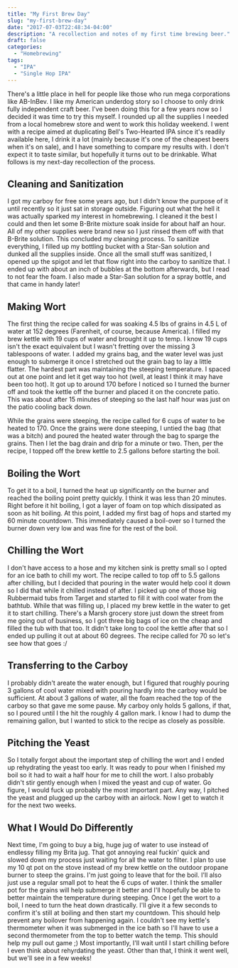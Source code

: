 ```yaml
---
title: "My First Brew Day"
slug: "my-first-brew-day"
date: "2017-07-03T22:48:34-04:00"
description: "A recollection and notes of my first time brewing beer."
draft: false
categories:
  - "Homebrewing"
tags:
  - "IPA"
  - "Single Hop IPA"
---
```


There's a little place in hell for people like those who run mega corporations like AB-InBev. I like my American underdog story so I choose to only drink fully independent craft beer. I've been doing this for a few years now so I decided it was time to try this myself. I rounded up all the supplies I needed from a local homebrew store and went to work this holiday weekend. I went with a recipe aimed at duplicating Bell's Two-Hearted IPA since it's readily available here, I drink it a lot (mainly because it's one of the cheapest beers when it's on sale), and I have something to compare my results with. I don't expect it to taste similar, but hopefully it turns out to be drinkable. What follows is my next-day recollection of the process.

## Cleaning and Sanitization

I got my carboy for free some years ago, but I didn't know the purpose of it until recently so it just sat in storage outside. Figuring out what the hell it was actually sparked my interest in homebrewing. I cleaned it the best I could and then let some B-Brite mixture soak inside for about half an hour. All of my other supplies were brand new so I just rinsed them off with that B-Brite solution. This concluded my cleaning process. To sanitize everything, I filled up my bottling bucket with a Star-San solution and dunked all the supplies inside. Once all the small stuff was sanitized, I opened up the spigot and let that flow right into the carboy to sanitize that. I ended up with about an inch of bubbles at the bottom afterwards, but I read to not fear the foam. I also made a Star-San solution for a spray bottle, and that came in handy later!

## Making Wort

The first thing the recipe called for was soaking 4.5 lbs of grains in 4.5 L of water at 152 degrees (Farenheit, of course, because America). I filled my brew kettle with 19 cups of water and brought it up to temp. I know 19 cups isn't the exact equivalent but I wasn't fretting over the missing 3 tablespoons of water. I added my grains bag, and the water level was just enough to submerge it once I stretched out the grain bag to lay a little flatter. The hardest part was maintaining the steeping temperature. I spaced out at one point and let it get way too hot (well, at least I think it may have been too hot). It got up to around 170 before I noticed so I turned the burner off and took the kettle off the burner and placed it on the concrete patio. This was about after 15 minutes of steeping so the last half hour was just on the patio cooling back down.

While the grains were steeping, the recipe called for 6 cups of water to be heated to 170. Once the grains were done steeping, I untied the bag (that was a bitch) and poured the heated water through the bag to sparge the grains. Then I let the bag drain and drip for a minute or two. Then, per the recipe, I topped off the brew kettle to 2.5 gallons before starting the boil.

## Boiling the Wort

To get it to a boil, I turned the heat up significantly on the burner and reached the boiling point pretty quickly. I think it was less than 20 minutes. Right before it hit boiling, I got a layer of foam on top which dissipated as soon as hit boiling. At this point, I added my first bag of hops and started my 60 minute countdown. This immediately caused a boil-over so I turned the burner down very low and was fine for the rest of the boil.

## Chilling the Wort

I don't have access to a hose and my kitchen sink is pretty small so I opted for an ice bath to chill my wort. The recipe called to top off to 5.5 gallons after chilling, but I decided that pouring in the water would help cool it down so I did that while it chilled instead of after. I picked up one of those big Rubbermaid tubs from Target and started to fill it with cool water from the bathtub. While that was filling up, I placed my brew kettle in the water to get it to start chilling. There's a Marsh grocery store just down the street from me going out of business, so I got three big bags of ice on the cheap and filled the tub with that too. It didn't take long to cool the kettle after that so I ended up pulling it out at about 60 degrees. The recipe called for 70 so let's see how that goes :/

## Transferring to the Carboy

I probably didn't areate the water enough, but I figured that roughly pouring 3 gallons of cool water mixed with pouring hardly into the carboy would be sufficient. At about 3 gallons of water, all the foam reached the top of the carboy so that gave me some pause. My carboy only holds 5 gallons, if that, so I poured until I the hit the roughly 4 gallon mark. I know I had to dump the remaining gallon, but I wanted to stick to the recipe as closely as possible.

## Pitching the Yeast

So I totally forgot about the important step of chilling the wort and I ended up rehydrating the yeast too early. It was ready to pour when I finished my boil so it had to wait a half hour for me to chill the wort. I also probably didn't stir gently enough when I mixed the yeast and cup of water. Go figure, I would fuck up probably the most important part. Any way, I pitched the yeast and plugged up the carboy with an airlock. Now I get to watch it for the next two weeks.

## What I Would Do Differently

Next time, I'm going to buy a big, huge jug of water to use instead of endlessy filling my Brita jug. That got annoying real fuckin' quick and slowed down my process just waiting for all the water to filter. I plan to use my 10 qt pot on the stove instead of my brew kettle on the outdoor propane burner to steep the grains. I'm just going to leave that for the boil. I'll also just use a regular small pot to heat the 6 cups of water. I think the smaller pot for the grains will help submerge it better and I'll hopefully be able to better maintain the temperature during steeping. Once I get the wort to a boil, I need to turn the heat down drastically. I'll give it a few seconds to confirm it's still at boiling and then start my countdown. This should help prevent any boilover from happening again. I couldn't see my kettle's thermometer when it was submerged in the ice bath so I'll have to use a second thermometer from the top to better watch the temp. This should help my pull out game ;) Most importantly, I'll wait until I start chilling before I even think about rehyrdating the yeast. Other than that, I think it went well, but we'll see in a few weeks!
